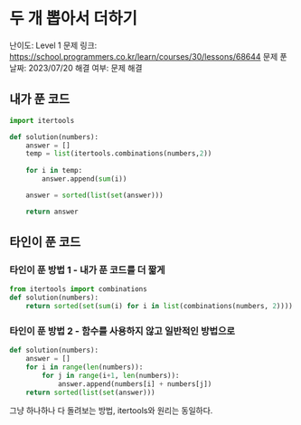 # 두 개 뽑아서 더하기

난이도: Level 1
문제 링크: https://school.programmers.co.kr/learn/courses/30/lessons/68644
문제 푼 날짜: 2023/07/20
해결 여부: 문제 해결

## 내가 푼 코드

```python
import itertools

def solution(numbers):
    answer = []
    temp = list(itertools.combinations(numbers,2))
    
    for i in temp:
        answer.append(sum(i))

    answer = sorted(list(set(answer)))

    return answer
```

## 타인이 푼 코드

### 타인이 푼 방법 1 - 내가 푼 코드를 더 짧게

```python
from itertools import combinations
def solution(numbers):
    return sorted(set(sum(i) for i in list(combinations(numbers, 2))))
```

### 타인이 푼 방법 2 - 함수를 사용하지 않고 일반적인 방법으로

```python
def solution(numbers):
    answer = []
    for i in range(len(numbers)):
        for j in range(i+1, len(numbers)):
            answer.append(numbers[i] + numbers[j])
    return sorted(list(set(answer)))
```

그냥 하나하나 다 돌려보는 방법, itertools와 원리는 동일하다.